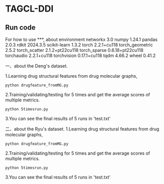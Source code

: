 # TAGCL-DDI

## Run code
For how to use ***,
about environment
networkx                 3.0
numpy                    1.24.1
pandas                   2.0.3
rdkit                    2024.3.5
scikit-learn             1.3.2
torch                    2.2.1+cu118
torch_geometric          2.5.2
torch_scatter            2.1.2+pt22cu118
torch_sparse             0.6.18+pt22cu118
torchaudio               2.2.1+cu118
torchvision              0.17.1+cu118
tqdm                     4.66.2
wheel                    0.41.2


一、about the Deng's dataset.

1.Learning drug structural features from drug molecular graphs,

```
python drugfeature_fromMG.py
```

2.Training/validating/testing for 5 times and get the average scores of multiple metrics.

```
python 5timesrun.py
```

3.You can see the final results of 5 runs in 'test.txt'

二、about the Ryu's dataset.
1.Learning drug structural features from drug molecular graphs, 

```
python drugfeature_fromMG.py
```


2.Training/validating/testing for 5 times and get the average scores of multiple metrics.

```
python 5timesrun.py
```

3.You can see the final results of 5 runs in 'test.txt'

